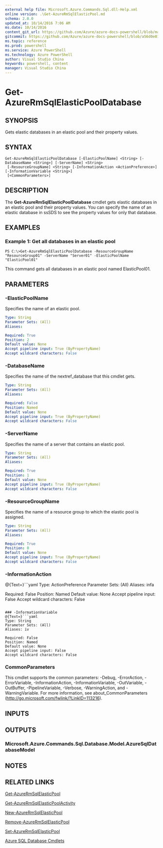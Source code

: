 ```yaml
---
external help file: Microsoft.Azure.Commands.Sql.dll-Help.xml
online version: .\Get-AzureRmSqlElasticPool.md
schema: 2.0.0
updated_at: 10/14/2016 7:06 AM
ms.date: 10/14/2016
content_git_url: https://github.com/Azure/azure-docs-powershell/blob/master/azureps-cmdlets-docs/ResourceManager/AzureRM.Sql/v1.0/CmdletMDs/Get-AzureRmSqlElasticPoolDatabase.md
gitcommit: https://github.com/Azure/azure-docs-powershell/blob/a56d0e01e65c2c33aa2af13dd29addc94ead6e88/azureps-cmdlets-docs/ResourceManager/AzureRM.Sql/v1.0/CmdletMDs/Get-AzureRmSqlElasticPoolDatabase.md
ms.topic: reference
ms.prod: powershell
ms.service: Azure PowerShell
ms.technology: Azure PowerShell
author: Visual Studio China
keywords: powershell, content
manager: Visual Studio China
---
```


# Get-AzureRmSqlElasticPoolDatabase

## SYNOPSIS
Gets elastic databases in an elastic pool and their property values.

## SYNTAX

```
Get-AzureRmSqlElasticPoolDatabase [-ElasticPoolName] <String> [-DatabaseName <String>] [-ServerName] <String>
 [-ResourceGroupName] <String> [-InformationAction <ActionPreference>] [-InformationVariable <String>]
 [<CommonParameters>]
```

## DESCRIPTION
The **Get-AzureRmSqlElasticPoolDatabase** cmdlet gets elastic databases in an elastic pool and their property values.
You can specify the name of an elastic database in ssSDS to see the property values for only that database.

## EXAMPLES

### Example 1: Get all databases in an elastic pool
```
PS C:\>Get-AzureRmSqlElasticPoolDatabase -ResourceGroupName "ResourceGroup01" -ServerName "Server01" -ElasticPoolName "ElasticPool01"
```

This command gets all databases in an elastic pool named ElasticPool01.

## PARAMETERS

### -ElasticPoolName
Specifies the name of an elastic pool.

```yaml
Type: String
Parameter Sets: (All)
Aliases: 

Required: True
Position: 2
Default value: None
Accept pipeline input: True (ByPropertyName)
Accept wildcard characters: False
```

### -DatabaseName
Specifies the name of the nextref_database that this cmdlet gets.

```yaml
Type: String
Parameter Sets: (All)
Aliases: 

Required: False
Position: Named
Default value: None
Accept pipeline input: True (ByPropertyName)
Accept wildcard characters: False
```

### -ServerName
Specifies the name of a server that contains an elastic pool.

```yaml
Type: String
Parameter Sets: (All)
Aliases: 

Required: True
Position: 1
Default value: None
Accept pipeline input: True (ByPropertyName)
Accept wildcard characters: False
```

### -ResourceGroupName
Specifies the name of a resource group to which the elastic pool is assigned.

```yaml
Type: String
Parameter Sets: (All)
Aliases: 

Required: True
Position: 0
Default value: None
Accept pipeline input: True (ByPropertyName)
Accept wildcard characters: False
```

### -InformationAction
@{Text=}```yaml
Type: ActionPreference
Parameter Sets: (All)
Aliases: infa

Required: False
Position: Named
Default value: None
Accept pipeline input: False
Accept wildcard characters: False
```

### -InformationVariable
@{Text=}```yaml
Type: String
Parameter Sets: (All)
Aliases: iv

Required: False
Position: Named
Default value: None
Accept pipeline input: False
Accept wildcard characters: False
```

### CommonParameters
This cmdlet supports the common parameters: -Debug, -ErrorAction, -ErrorVariable, -InformationAction, -InformationVariable, -OutVariable, -OutBuffer, -PipelineVariable, -Verbose, -WarningAction, and -WarningVariable. For more information, see about_CommonParameters (http://go.microsoft.com/fwlink/?LinkID=113216).

## INPUTS

## OUTPUTS

### Microsoft.Azure.Commands.Sql.Database.Model.AzureSqlDatabaseModel

## NOTES

## RELATED LINKS

[Get-AzureRmSqlElasticPool](.\Get-AzureRmSqlElasticPool.md)

[Get-AzureRmSqlElasticPoolActivity](.\Get-AzureRmSqlElasticPoolActivity.md)

[New-AzureRmSqlElasticPool](.\New-AzureRmSqlElasticPool.md)

[Remove-AzureRmSqlElasticPool](.\Remove-AzureRmSqlElasticPool.md)

[Set-AzureRmSqlElasticPool](.\Set-AzureRmSqlElasticPool.md)

[Azure SQL Database Cmdlets](.\AzureRM.Sql.md)

